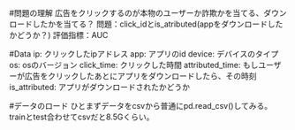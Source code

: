 #問題の理解
広告をクリックするのが本物のユーザーか詐欺かを当てる、ダウンロードしたかを当てる？
問題：click_idとis_atributed(appをダウンロードしたかどうか？)
評価指標：AUC

#Data
ip: クリックしたipアドレス
app: アプリのid
device: デバイスのタイプ
os: osのバージョン
click_time: クリックした時間
attributed_time: もしユーザーが広告をクリックしたあとにアプリをダウンロードしたら、その時刻
is_attributed: アプリがダウンロードされたかどうか

#データのロード
ひとまずデータをcsvから普通にpd.read_csv()してみる。
trainとtest合わせてcsvだと8.5Gくらい。
